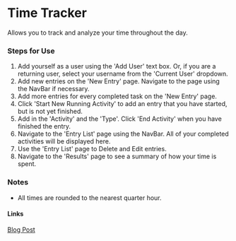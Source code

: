 # Time Tracker

Allows you to track and analyze your time throughout the day.

### Steps for Use

1. Add yourself as a user using the 'Add User' text box. Or, if you are a returning user, select your username from the 'Current User' dropdown.
2. Add new entries on the 'New Entry' page. Navigate to the page using the NavBar if necessary.
3. Add more entries for every completed task on the 'New Entry' page.
4. Click 'Start New Running Activity' to add an entry that you have started, but is not yet finished.
5. Add in the 'Activity' and the 'Type'.  Click 'End Activity' when you have finished the entry.
6. Navigate to the 'Entry List' page using the NavBar. All of your completed activities will be displayed here.
7. Use the 'Entry List' page to Delete and Edit entries.
8. Navigate to the 'Results' page to see a summary of how your time is spent.

### Notes

+ All times are rounded to the nearest quarter hour.

#### Links
[Blog Post](https://medium.com/@johnfarris217/working-with-dates-and-times-in-javascript-5244c81a8e21)